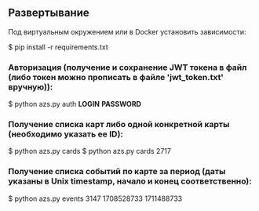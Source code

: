 ## Развертывание

Под виртуальным окружением или в Docker установить зависимости:

$ pip install -r requirements.txt

### Авторизация (получение и сохранение JWT токена в файл (либо токен можно прописать в файле 'jwt_token.txt' вручную)):

$ python azs.py auth **LOGIN** **PASSWORD**

### Получение списка карт либо одной конкретной карты (необходимо указать ее ID):

$ python azs.py cards
$ python azs.py cards 2717 

### Получение списка событий по карте за период (даты указаны в Unix timestamp, начало и конец соответственно):

$ python azs.py events 3147 1708528733 1711488733
